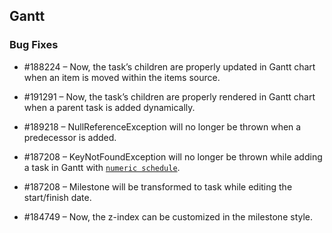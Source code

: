 ## Gantt

### Bug Fixes

* \#188224 – Now, the task’s children are properly updated in Gantt chart when an item is moved within the items source.

* \#191291 – Now, the task’s children are properly rendered in Gantt chart when a parent task is added dynamically.

* \#189218 – NullReferenceException will no longer be thrown when a predecessor is added.

* \#187208 – KeyNotFoundException will no longer be thrown while adding a task in Gantt with [`numeric schedule`](https://help.syncfusion.com/wpf/gantt/custom-schedule#custom-numeric).

* \#187208 – Milestone will be transformed to task while editing the start/finish date.

* \#184749 – Now, the z-index can be customized in the milestone style.